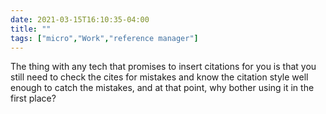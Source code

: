```yaml
---
date: 2021-03-15T16:10:35-04:00
title: ""
tags: ["micro","Work","reference manager"]
---
```

The thing with any tech that promises to insert citations for you is that you still need to check the cites for mistakes and know the citation style well enough to catch the mistakes, and at that point, why bother using it in the first place?
